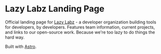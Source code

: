 # Lazy Labz Landing Page

Official landing page for [Lazy Labz](https://github.com/lazy-labz) - a developer organization building tools for developers, by developers. Features team information, current projects, and links to our open-source work. Because we're too lazy to do things the hard way.

Built with [Astro](https://docs.astro.build).
